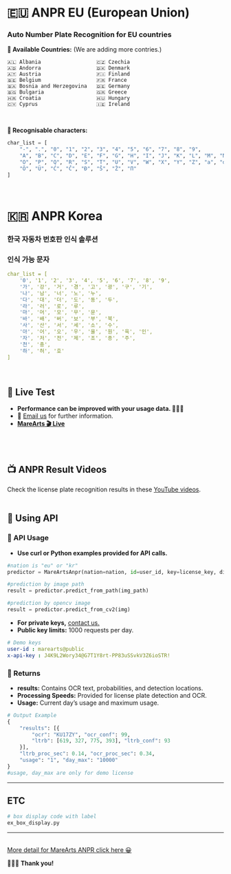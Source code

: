 # 🇪🇺 ANPR EU (European Union)
### Auto Number Plate Recognition for EU countries

**🦋 Available Countries:** (We are adding more contries.)
```
🇦🇱 Albania                  🇨🇿 Czechia
🇦🇩 Andorra                  🇩🇰 Denmark
🇦🇹 Austria                  🇫🇮 Finland
🇧🇪 Belgium                  🇫🇷 France
🇧🇦 Bosnia and Herzegovina   🇩🇪 Germany
🇧🇬 Bulgaria                 🇬🇷 Greece
🇭🇷 Croatia                  🇭🇺 Hungary
🇨🇾 Cyprus                   🇮🇪 Ireland
```
<br>

**🦋 Recognisable characters:**
```python
char_list = [
    "-", ".", "0", "1", "2", "3", "4", "5", "6", "7", "8", "9",
    "A", "B", "C", "D", "E", "F", "G", "H", "I", "J", "K", "L", "M", "N",
    "O", "P", "Q", "R", "S", "T", "U", "V", "W", "X", "Y", "Z", "a", "d", "i", "m", "o",
    "Ö", "Ü", "Ć", "Č", "Đ", "Š", "Ž", "П"
]
```
<br>

# 🇰🇷 ANPR Korea
### 한국 자동차 번호판 인식 솔루션

### **인식 가능 문자**

```yaml
char_list = [
    '0', '1', '2', '3', '4', '5', '6', '7', '8', '9', 
    '가', '강', '거', '경', '고', '광', '구', '기',
    '나', '남', '너', '노', '누',
    '다', '대', '더', '도', '동', '두',
    '라', '러', '로', '루',
    '마', '머', '모', '무', '문',
    '바', '배', '버', '보', '부', '북',
    '사', '산', '서', '세', '소', '수',
    '아', '어', '오', '우', '울', '원', '육', '인',
    '자', '저', '전', '제', '조', '종', '주',
    '천', '충',
    '하', '허', '호'
]
```
<br>

## 🤖 Live Test
- **Performance can be improved with your usage data. 🙇🏻‍♂️**
- 📧 [Email us](mailto:hello@marearts.com) for further information.
- [**MareArts 🎬 Live**](http://live.marearts.com/)
<br>
<br>

## 📺 ANPR Result Videos
Check the license plate recognition results in these [YouTube videos](https://www.youtube.com/playlist?list=PLvX6vpRszMkxJBJf4EjQ5VCnmkjfE59-J).
<br>
<br>

## 📝 Using API

### 🔬 API Usage
- **Use curl or Python examples provided for API calls.**
```python
#nation is "eu" or "kr"
predictor = MareArtsAnpr(nation=nation, id=user_id, key=license_key, display_license_info=True)

#prediction by image path
result = predictor.predict_from_path(img_path)

#prediction by opencv image
result = predictor.predict_from_cv2(img)
```

- **For private keys,** [contact us.](mailto:hello@marearts.com)
- **Public key limits:** 1000 requests per day.
```yaml
# Demo keys
user-id : marearts@public
x-api-key : J4K9L2Wory34@G7T1Y8rt-PP83uSSvkV3Z6ioSTR!
```
### 🔬 Returns
- **results:** Contains OCR text, probabilities, and detection locations.
- **Processing Speeds:** Provided for license plate detection and OCR.
- **Usage:** Current day’s usage and maximum usage.

```python
# Output Example
{
    "results": [{
        "ocr": "KU17ZY", "ocr_conf": 99,
        "ltrb": [619, 327, 775, 393], "ltrb_conf": 93
    }],
    "ltrb_proc_sec": 0.14, "ocr_proc_sec": 0.34,
    "usage": "1", "day_max": "10000"
}
#usage, day_max are only for demo license
```
---

## ETC
```python
# box display code with label
ex_box_display.py
```

---
<br>


<a href=https://www.marearts.com/Automatic-Number-Plate-Recognition-74c24beadd6345fb8d2c6cb38d6fff63 >
More detail for MareArts ANPR click here 😀
 </a>
<br>

🙇🏻‍♂️ **Thank you!**
<br>


